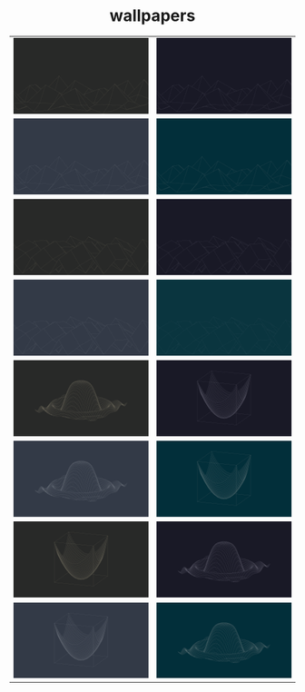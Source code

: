 <center><h1>wallpapers</h1>

<table>
	<tr>
	  <td width="50%"><img src="./wallpapers/gruvbox/esinxcosy-4k-gruvbox.png"></td>
	  <td width="50%"><img src="./wallpapers/catppuccin/esinxcosy-4k-catppuccin.png"></td>
	</tr>
	<tr>
	  <td width="50%"><img src="./wallpapers/nord/esinxcosy-4k-nord.png"></td>
	  <td width="50%"><img src="./wallpapers/solarized/esinxcosy-4k-solarized.png"></td>
	</tr>
	<tr>
	  <td width="50%"><img src="./wallpapers/gruvbox/sinxcosy-4k-gruvbox.png"></td>
	  <td width="50%"><img src="./wallpapers/catppuccin/sinxcosy-4k-catppuccin.png"></td>
	</tr>
	<tr>
	  <td width="50%"><img src="./wallpapers/nord/sinxcosy-4k-nord.png"></td>
	  <td width="50%"><img src="./wallpapers/solarized/sinxcosy-4k-solarized.png"></td>
	</tr>
	<tr>
	  <td width="50%"><img src="./wallpapers/gruvbox/sinx2y2-4k-gruvbox.png"></td>
	  <td width="50%"><img src="./wallpapers/catppuccin/x2y2-4k-catppuccin.png"></td>
	</tr>
	<tr>
	  <td width="50%"><img src="./wallpapers/nord/sinx2y2-4k-nord.png"></td>
	  <td width="50%"><img src="./wallpapers/solarized/x2y2-4k-solarized.png"></td>
	</tr>
	<tr>
	  <td width="50%"><img src="./wallpapers/gruvbox/x2y2-4k-gruvbox.png"></td>
	  <td width="50%"><img src="./wallpapers/catppuccin/sinx2y2-4k-catppuccin.png"></td>
	</tr>
	<tr>
	  <td width="50%"><img src="./wallpapers/nord/x2y2-4k-nord.png"></td>
	  <td width="50%"><img src="./wallpapers/solarized/sinx2y2-4k-solarized.png"></td>
	</tr>
</table>
